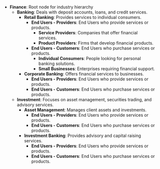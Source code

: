 - **Finance**: Root node for industry hierarchy
    - **Banking**: Deals with deposit accounts, loans, and credit services.
        - **Retail Banking**: Provides services to individual consumers.
            - **End Users - Providers**: End Users who provide services or products.
                - **Service Providers**: Companies that offer financial services.
                - **Product Providers**: Firms that develop financial products.
            - **End Users - Customers**: End Users who purchase services or products.
                - **Individual Consumers**: People looking for personal banking solutions.
                - **Small Businesses**: Enterprises requiring financial support.
        - **Corporate Banking**: Offers financial services to businesses.
            - **End Users - Providers**: End Users who provide services or products.
            - **End Users - Customers**: End Users who purchase services or products.
    - **Investment**: Focuses on asset management, securities trading, and advisory services.
        - **Asset Management**: Manages client assets and investments.
            - **End Users - Providers**: End Users who provide services or products.
            - **End Users - Customers**: End Users who purchase services or products.
        - **Investment Banking**: Provides advisory and capital raising services.
            - **End Users - Providers**: End Users who provide services or products.
            - **End Users - Customers**: End Users who purchase services or products.
